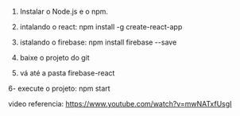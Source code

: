 1. Instalar o Node.js e o npm.

2. intalando o react: npm install -g create-react-app 

3. istalando o firebase: npm install firebase --save

4. baixe o projeto do git

5. vá até a pasta firebase-react

6- execute o projeto: npm start

video referencia: https://www.youtube.com/watch?v=mwNATxfUsgI

